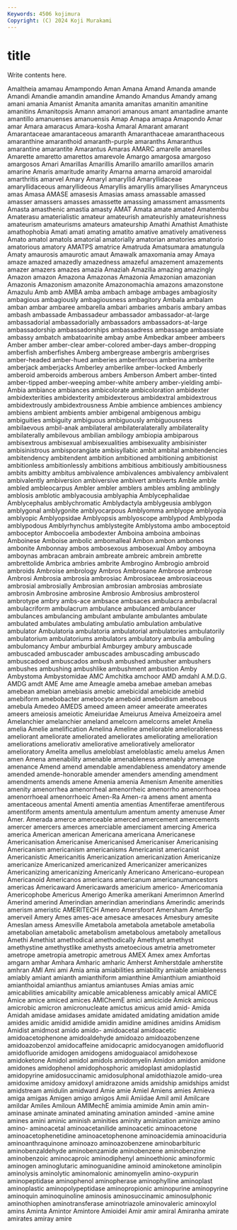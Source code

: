 ```yaml
---
Keywords: 4506 kojimura
Copyright: (C) 2024 Koji Murakami
---
```


# title

Write contents here.



 Amaltheia amamau Amampondo
Aman Amana Amand Amanda amande Amandi Amandie amandin amandine Amando
Amandus Amandy amang amani amania Amanist Amanita amanita amanitas amanitin
amanitine amanitins Amanitopsis Amann amanori amanous amant amantadine amante amantillo
amanuenses amanuensis Amap Amapa amapa Amapondo Amar amar Amara amaracus
Amara-kosha Amaral Amarant amarant Amarantaceae amarantaceous amaranth Amaranthaceae amaranthaceous amaranthine
amaranthoid amaranth-purple amaranths Amaranthus amarantine amarantite Amarantus Amaras AMARC amarelle
amarelles Amarette amaretto amarettos amarevole Amargo amargosa amargoso amargosos Amari
Amarillas Amarillis Amarillo amarillo amarillos amarin amarine Amaris amaritude amarity
Amarna amarna amaroid amaroidal amarthritis amarvel Amary Amaryl amaryllid Amaryllidaceae
amaryllidaceous amaryllideous Amaryllis amaryllis amaryllises Amarynceus amas Amasa AMASE amasesis
Amasias amass amassable amassed amasser amassers amasses amassette amassing amassment
amassments Amasta amasthenic amastia amasty AMAT Amata amate amated Amatembu
Amaterasu amaterialistic amateur amateurish amateurishly amateurishness amateurism amateurisms amateurs amateurship
Amathi Amathist Amathiste amathophobia Amati amati amating amatito amative amatively
amativeness Amato amatol amatols amatorial amatorially amatorian amatories amatorio amatorious
amatory AMATPS amatrice Amatruda Amatsumara amatungula Amaty amaurosis amaurotic amaut
Amawalk amaxomania amay Amaya amaze amazed amazedly amazedness amazeful amazement
amazements amazer amazers amazes amazia Amaziah Amazilia amazing amazingly Amazon
amazon Amazona Amazonas Amazonia Amazonian amazonian Amazonis Amazonism amazonite Amazonomachia
amazons amazonstone Amazulu Amb amb AMBA amba ambach ambage ambages
ambagiosity ambagious ambagiously ambagiousness ambagitory Ambala ambalam amban ambar ambaree
ambarella ambari ambaries ambaris ambary ambas ambash ambassade Ambassadeur ambassador
ambassador-at-large ambassadorial ambassadorially ambassadors ambassadors-at-large ambassadorship ambassadorships ambassadress ambassage ambassiate
ambassy ambatch ambatoarinite ambay ambe Ambedkar ambeer ambeers Amber amber
amber-clear amber-colored amber-days amber-dropping amberfish amberfishes Amberg ambergrease ambergris ambergrises
amber-headed amber-hued amberies amberiferous amberina amberite amberjack amberjacks Amberley amberlike
amber-locked Amberly amberoid amberoids amberous ambers Amberson Ambert amber-tinted amber-tipped
amber-weeping amber-white ambery amber-yielding ambi- Ambia ambiance ambiances ambicolorate ambicoloration
ambidexter ambidexterities ambidexterity ambidexterous ambidextral ambidextrous ambidextrously ambidextrousness Ambie ambience
ambiences ambiency ambiens ambient ambients ambier ambigenal ambigenous ambigu ambiguities
ambiguity ambiguous ambiguously ambiguousness ambilaevous ambil-anak ambilateral ambilateralaterally ambilaterality ambilaterally
ambilevous ambilian ambilogy ambiopia ambiparous ambisextrous ambisexual ambisexualities ambisexuality ambisinister
ambisinistrous ambisporangiate ambisyllabic ambit ambital ambitendencies ambitendency ambitendent ambition ambitioned
ambitioning ambitionist ambitionless ambitionlessly ambitions ambitious ambitiously ambitiousness ambits ambitty
ambitus ambivalence ambivalences ambivalency ambivalent ambivalently ambiversion ambiversive ambivert ambiverts
Amble amble ambled ambleocarpus Ambler ambler amblers ambles ambling amblingly
amblosis amblotic amblyacousia amblyaphia Amblycephalidae Amblycephalus amblychromatic Amblydactyla amblygeusia amblygon
amblygonal amblygonite amblyocarpous Amblyomma amblyope amblyopia amblyopic Amblyopsidae Amblyopsis amblyoscope
amblypod Amblypoda amblypodous Amblyrhynchus amblystegite Amblystoma ambo amboceptoid amboceptor Ambocoelia
ambodexter Amboina amboina amboinas Amboinese Amboise ambolic ambomalleal Ambon ambon
ambones ambonite Ambonnay ambos ambosexous ambosexual Amboy amboyna amboynas ambracan
ambrain ambreate ambreic ambrein ambrette ambrettolide Ambrica ambries ambrite Ambrogino
Ambrogio ambroid ambroids Ambroise ambrology Ambros Ambrosane Ambrose ambrose Ambrosi
Ambrosia ambrosia ambrosiac Ambrosiaceae ambrosiaceous ambrosial ambrosially Ambrosian ambrosian ambrosias
ambrosiate ambrosin Ambrosine ambrosine Ambrosio Ambrosius ambrosterol ambrotype ambry ambs-ace
ambsace ambsaces ambulacra ambulacral ambulacriform ambulacrum ambulance ambulanced ambulancer ambulances
ambulancing ambulant ambulante ambulantes ambulate ambulated ambulates ambulating ambulatio ambulation
ambulative ambulator Ambulatoria ambulatoria ambulatorial ambulatories ambulatorily ambulatorium ambulatoriums ambulators
ambulatory ambulia ambuling ambulomancy Ambur amburbial Amburgey ambury ambuscade ambuscaded
ambuscader ambuscades ambuscading ambuscado ambuscadoed ambuscados ambush ambushed ambusher ambushers
ambushes ambushing ambushlike ambushment ambustion Amby Ambystoma Ambystomidae AMC Amchitka
amchoor AMD amdahl A.M.D.G. AMDG amdt AME Ame ame Ameagle
ameba amebae ameban amebas amebean amebian amebiasis amebic amebicidal amebicide
amebid amebiform amebobacter amebocyte ameboid ameboidism amebous amebula Amedeo AMEDS
ameed ameen ameer ameerate ameerates ameers ameiosis ameiotic Ameiuridae Ameiurus
Ameiva Ameizoeira amel Amelanchier amelanchier ameland amelcorn amelcorns amelet Amelia
amelia Amelie amelification Amelina Ameline ameliorable ameliorableness ameliorant ameliorate ameliorated
ameliorates ameliorating amelioration ameliorations ameliorativ ameliorative amelioratively ameliorator amelioratory Amelita
amellus ameloblast ameloblastic amelu amelus Amen amen Amena amenability amenable
amenableness amenably amenage amenance Amend amend amendable amendableness amendatory amende
amended amende-honorable amender amenders amending amendment amendments amends amene Amenia
amenia Amenism Amenite amenities amenity amenorrhea amenorrheal amenorrheic amenorrho amenorrhoea
amenorrhoeal amenorrhoeic Amen-Ra Amen-ra amens ament amenta amentaceous amental Amenti
amentia amentias Amentiferae amentiferous amentiform aments amentula amentulum amentum amenty
amenuse Amer Amer. Amerada amerce amerceable amerced amercement amercements amercer
amercers amerces amerciable amerciament amercing America america American american Americana
americana Americanese Americanisation Americanise Americanised Americaniser Americanising Americanism americanism americanisms
Americanist americanist Americanistic Americanitis Americanization americanization Americanize americanize Americanized americanized
Americanizer americanizes Americanizing americanizing Americanly Americano Americano-european Americanoid Americanos americans
americanum americanumancestors americas Americaward Americawards americium americo- Americomania Americophobe Americus
Amerigo Amerika amerikani Amerimnon AmerInd Amerind amerind Amerindian amerindian amerindians
Amerindic amerinds amerism ameristic AMERITECH Amero Amersfoort Amersham AmerSp amerveil
Amery Ames ames-ace amesace amesaces Amesbury amesite Ameslan amess Amesville
Ametabola ametabola ametabole ametabolia ametabolian ametabolic ametabolism ametabolous ametaboly ametallous
Amethi Amethist amethodical amethodically Amethyst amethyst amethystine amethystlike amethysts ametoecious
ametria ametrometer ametrope ametropia ametropic ametrous AMEX Amex amex Amfortas
amgarn amhar Amhara Amharic amharic Amherst Amherstdale amherstite amhran AMI
Ami ami Amia amia amiabilities amiability amiable amiableness amiably amiant
amianth amianthiform amianthine Amianthium amianthoid amianthoidal amianthus amiantus amiantuses Amias
amias amic amicabilities amicability amicable amicableness amicably amical AMICE Amice
amice amiced amices AMIChemE amici amicicide Amick amicous amicrobic amicron
amicronucleate amictus amicus amid amid- Amida Amidah amidase amidases amidate
amidated amidating amidation amide amides amidic amidid amidide amidin amidine
amidines amidins Amidism Amidist amidmost amido amido- amidoacetal amidoacetic amidoacetophenone
amidoaldehyde amidoazo amidoazobenzene amidoazobenzol amidocaffeine amidocapric amidocyanogen amidofluorid amidofluoride amidogen
amidogens amidoguaiacol amidohexose amidoketone Amidol amidol amidols amidomyelin Amidon amidon
amidone amidones amidophenol amidophosphoric amidoplast amidoplastid amidopyrine amidosuccinamic amidosulphonal amidothiazole
amido-urea amidoxime amidoxy amidoxyl amidrazone amids amidship amidships amidst amidstream
amidulin amidward Amie amie Amiel Amiens amies Amieva amiga amigas
Amigen amigo amigos Amii Amiidae Amil amil Amilcare amildar Amiles
Amiloun AMIMechE amimia amimide Amin amin amin- aminase aminate aminated
aminating amination aminded -amine amine amines amini aminic aminish aminities
aminity aminization aminize amino amino- aminoacetal aminoacetanilide aminoacetic aminoacetone aminoacetophenetidine
aminoacetophenone aminoacidemia aminoaciduria aminoanthraquinone aminoazo aminoazobenzene aminobarbituric aminobenzaldehyde aminobenzamide aminobenzene
aminobenzine aminobenzoic aminocaproic aminodiphenyl aminoethionic aminoformic aminogen aminoglutaric aminoguanidine aminoid
aminoketone aminolipin aminolysis aminolytic aminomalonic aminomyelin amino-oxypurin aminopeptidase aminophenol aminopherase
aminophylline aminoplast aminoplastic aminopolypeptidase aminopropionic aminopurine aminopyrine aminoquin aminoquinoline aminosis
aminosuccinamic aminosulphonic aminothiophen aminotransferase aminotriazole aminovaleric aminoxylol amins Aminta Amintor
Amintore Amioidei Amir amir amiral Amiranha amirate amirates amiray amire
